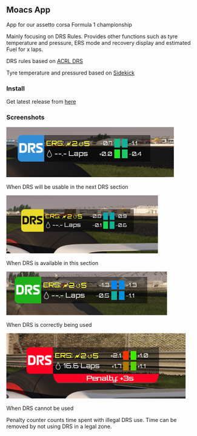 ## Moacs App

App for our assetto corsa Formula 1 championship

Mainly focusing on DRS Rules.
Provides other functions such as tyre temperature and pressure, ERS mode and recovery display and estimated Fuel for x laps.

DRS rules based on [ACRL DRS](https://www.racedepartment.com/downloads/acrl-drs.15414/)

Tyre temperature and pressured based on [Sidekick](https://www.racedepartment.com/downloads/sidekick.11007/)

### Install

Get latest release from [here](https://github.com/3ximus/formula-moacs-app/releases)

### Screenshots


![im2](/screenshots/possible.png)

When DRS will be usable in the next DRS section

![im2](/screenshots/available.png)

When DRS is available in this section

![im1](/screenshots/good.png)

When DRS is correctly being used

![im2](/screenshots/bad.png)

When DRS cannot be used

Penalty counter counts time spent with illegal DRS use. Time can be removed by not using DRS in a legal zone.
